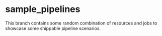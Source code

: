 # sample_pipelines

This branch contains some random combination of resources and jobs to showcase some shippable pipeline scenarios.

